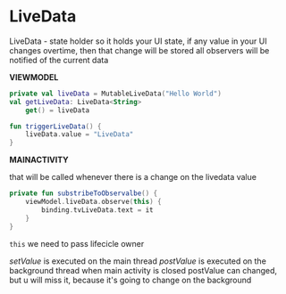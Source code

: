 # LiveData

LiveData - state holder
so it holds your UI state, if any value in your UI changes overtime, then that change will be stored
all observers will be notified of the current data


**VIEWMODEL**
```kotlin
private val liveData = MutableLiveData("Hello World")
val getLiveData: LiveData<String>
    get() = liveData
```

```kotlin
fun triggerLiveData() {
    liveData.value = "LiveData"
}
```

**MAINACTIVITY**

that will be called whenever there is a change on the livedata value
```kotlin
private fun substribeToObservalbe() {
    viewModel.liveData.observe(this) {
        binding.tvLiveData.text = it
    }
}
```
```this``` we need to pass lifecicle owner


_setValue_ is executed on the main thread
_postValue_ is executed on the background thread
when main activity is closed postValue can changed, but u will miss it, because it's going to change on the background 
